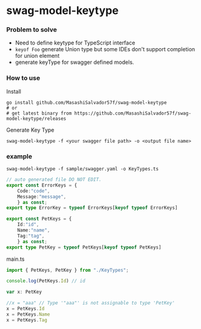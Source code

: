 # swag-model-keytype

### Problem to solve 
* Need to define keytype for TypeScript interface
* `keyof Foo` generate Union type but some IDEs don't support completion for union element
* generate keyType for swagger defined models. 

### How to use

Install
```
go install github.com/MasashiSalvador57f/swag-model-keytype
# or 
# get latest binary from https://github.com/MasashiSalvador57f/swag-model-keytype/releases
```

Generate Key Type
```
swag-model-keytype -f <your swagger file path> -o <output file name>
```

### example

```
swag-model-keytype -f sample/swagger.yaml -o KeyTypes.ts
```

```typescript
// auto generated file DO NOT EDIT.
export const ErrorKeys = {
	Code:"code",
	Message:"message",
	} as const;
export type ErrorKey = typeof ErrorKeys[keyof typeof ErrorKeys]

export const PetKeys = {
	Id:"id",
	Name:"name",
	Tag:"tag",
	} as const;
export type PetKey = typeof PetKeys[keyof typeof PetKeys]

```

main.ts

```typescript
import { PetKeys, PetKey } from "./KeyTypes";

console.log(PetKeys.Id) // id

var x: PetKey

//x = "aaa" // Type '"aaa"' is not assignable to type 'PetKey'
x = PetKeys.Id
x = PetKeys.Name
x = PetKeys.Tag
```
